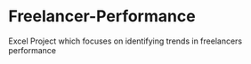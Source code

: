 # Freelancer-Performance
Excel Project which focuses on identifying trends in freelancers performance

